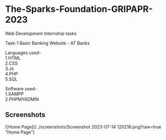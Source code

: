 # The-Sparks-Foundation-GRIPAPR-2023

Web Development Internship tasks

Task-1 Basic Banking Website - AT Banks

Languages used-<br>
1.HTML<br>
2.CSS<br>
3.Js<br>
4.PHP<br>
5.SQL
 
Software used-<br>
1.XAMPP<br>
2.PHPMYADMIN

## Screenshots
![Home Page](/../screenshots/Screenshot 2023-07-14 120216.png?raw=true "Home Page")
